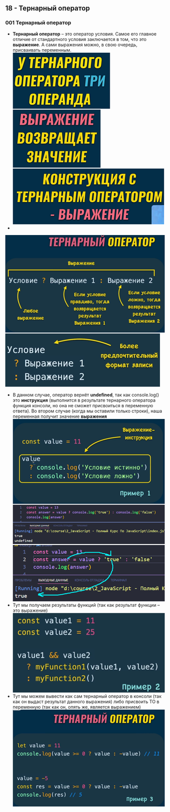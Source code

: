 ## **18 - Тернарный оператор**

### **001 Тернарный оператор**

- **Тернарный оператор** – это оператор условия. Самое его главное отличие от стандартного условия заключается в том, что это **выражение**. А сами выражения можно, в свою очередь, присваивать переменным.
![](../_png/Pasted%20image%2020220908185831.png)![](../_png/Pasted%20image%2020220908185846.png) ![](../_png/Pasted%20image%2020220908185854.png)
-
![](../_png/Pasted%20image%2020220908185911.png)![](../_png/Pasted%20image%2020220908185914.png)
- В данном случае, оператор вернёт **undefined**, так как console.log() это **инструкция** (выполнится в результате тернарного оператора функция консоли, но она не сможет присвоиться в переменную ответа). Во втором случае (когда мы оставили только строки), наша переменная получит значение **выражения**
![](../_png/Pasted%20image%2020220908185922.png)![](../_png/Pasted%20image%2020220908185926.png)
![](../_png/Pasted%20image%2020220908185937.png)
- Тут мы получаем результаты функций (так как результат функции – это выражение)
![](../_png/Pasted%20image%2020220908185952.png)
- Тут мы можем вывести как сам тернарный оператор в консоли (так как он выдаст результат данного выражения) либо присвоить ТО в переменную (так как он, опять же, является выражением)
![](../_png/Pasted%20image%2020220908190000.png)